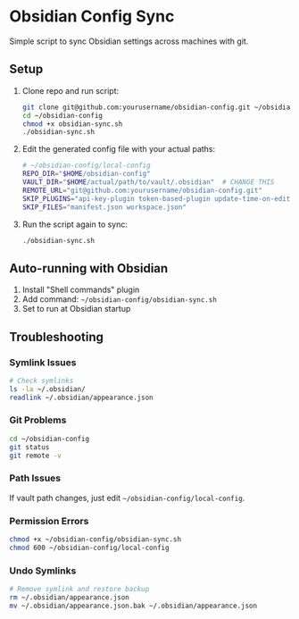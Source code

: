 # Obsidian Config Sync

Simple script to sync Obsidian settings across machines with git.

## Setup

1. Clone repo and run script:
   ```bash
   git clone git@github.com:yourusername/obsidian-config.git ~/obsidian-config
   cd ~/obsidian-config
   chmod +x obsidian-sync.sh
   ./obsidian-sync.sh
   ```

2. Edit the generated config file with your actual paths:
   ```bash
   # ~/obsidian-config/local-config
   REPO_DIR="$HOME/obsidian-config"
   VAULT_DIR="$HOME/actual/path/to/vault/.obsidian"  # CHANGE THIS
   REMOTE_URL="git@github.com:yourusername/obsidian-config.git"
   SKIP_PLUGINS="api-key-plugin token-based-plugin update-time-on-edit"
   SKIP_FILES="manifest.json workspace.json"
   ```

3. Run the script again to sync:
   ```bash
   ./obsidian-sync.sh
   ```

## Auto-running with Obsidian

1. Install "Shell commands" plugin
2. Add command: `~/obsidian-config/obsidian-sync.sh`
3. Set to run at Obsidian startup

## Troubleshooting

### Symlink Issues
```bash
# Check symlinks
ls -la ~/.obsidian/
readlink ~/.obsidian/appearance.json
```

### Git Problems
```bash
cd ~/obsidian-config
git status
git remote -v
```

### Path Issues
If vault path changes, just edit `~/obsidian-config/local-config`.

### Permission Errors
```bash
chmod +x ~/obsidian-config/obsidian-sync.sh
chmod 600 ~/obsidian-config/local-config
```

### Undo Symlinks
```bash
# Remove symlink and restore backup
rm ~/.obsidian/appearance.json
mv ~/.obsidian/appearance.json.bak ~/.obsidian/appearance.json
```
